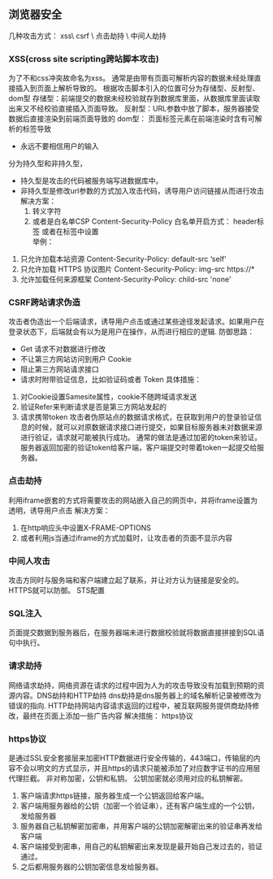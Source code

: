 ## 浏览器安全  
几种攻击方式：  xss\ csrf \ 点击劫持 \ 中间人劫持


### XSS(cross site scripting跨站脚本攻击)
为了不和css冲突故命名为xss。
通常是由带有页面可解析内容的数据未经处理直接插入到页面上解析导致的。
根据攻击脚本引入的位置可分为存储型、反射型、dom型
存储型：前端提交的数据未经校验就存到数据库里面，从数据库里面读取出来又不经校验直接插入页面导致。
反射型：URL参数中放了脚本，服务器接受数据后直接渲染到前端页面导致的
dom型： 页面标签元素在前端渲染时含有可解析的标签导致
- 永远不要相信用户的输入

分为持久型和非持久型，
- 持久型是攻击的代码被服务端写进数据库中。
- 非持久型是修改url参数的方式加入攻击代码，诱导用户访问链接从而进行攻击
解决方案：  
    1. 转义字符
    2. 或者是白名单CSP Content-Security-Policy
白名单开启方式：  header标签  或者在<meta>标签中设置    
举例：
1. 只允许加载本站资源
Content-Security-Policy: default-src ‘self’
2. 只允许加载 HTTPS 协议图片
Content-Security-Policy: img-src https://*
3. 允许加载任何来源框架
Content-Security-Policy: child-src 'none'


### CSRF跨站请求伪造
攻击者伪造出一个后端请求，诱导用户点击或通过某些途径发起请求。如果用户在登录状态下，后端就会有以为是用户在操作，从而进行相应的逻辑.
防御思路： 
- Get 请求不对数据进行修改
- 不让第三方网站访问到用户 Cookie
- 阻止第三方网站请求接口 
- 请求时附带验证信息，比如验证码或者 Token
具体措施：
1. 对Cookie设置Samesite属性，cookie不随跨域请求发送
2. 验证Refer来判断请求是否是第三方网站发起的
3. 请求携带token
攻击者伪原站点的数据请求格式，在获取到用户的登录验证信息的时候，就可以对原数据请求接口进行提交，如果目标服务器未对数据来源进行验证，请求就可能被执行成功。
通常的做法是通过加密的token来验证。服务器返回加密的验证token给客户端，客户端提交时带着token一起提交给服务器。


### 点击劫持
利用iframe嵌套的方式将需要攻击的网站嵌入自己的网页中，并将iframe设置为透明，诱导用户点击
解决方案： 
1. 在http响应头中设置X-FRAME-OPTIONS
2. 或者利用js当通过iframe的方式加载时，让攻击者的页面不显示内容


### 中间人攻击
攻击方同时与服务端和客户端建立起了联系，并让对方认为链接是安全的。HTTPS就可以防御。
STS配置

### SQL注入
页面提交数据到服务器后，在服务器端未进行数据校验就将数据直接拼接到SQL语句中执行。

### 请求劫持
网络请求劫持，网络资源在请求的过程中因为人为的攻击导致没有加载到预期的资源内容。DNS劫持和HTTP劫持
dns劫持是dns服务器上的域名解析记录被修改为错误的指向.
HTTP劫持网站内容请求返回的过程中，被互联网服务提供商劫持修改，最终在页面上添加一些广告内容
解决措施： https协议

### https协议
是通过SSL安全套接层来加密HTTP数据进行安全传输的，443端口，传输层的内容不会以明文的方式显示，并且https的请求只能被添加了对应数字证书的应用层代理拦截。
非对称加密，公钥和私钥。
公钥加密就必须用对应的私钥解密。
1. 客户端请求https链接，服务器生成一个公钥返回给客户端。
2. 客户端用服务器给的公钥（加密一个验证串），还有客户端生成的一个公钥，发给服务器
3. 服务器自己私钥解密加密串，并用客户端的公钥加密解密出来的验证串再发给客户端
4. 客户端接受到密串，用自己的私钥解密出来发现是最开始自己发过去的，验证通过。
5. 之后都用服务器的公钥加密信息发给服务器。